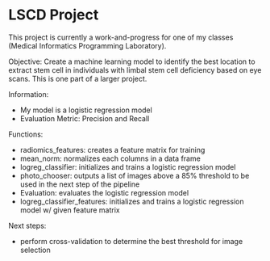 # LSCD Project
This project is currently a work-and-progress for one of my classes (Medical Informatics Programming Laboratory).

Objective: Create a machine learning model to identify the best location to extract stem cell in individuals with limbal stem cell deficiency based on eye scans. This is one part of a larger project.

Information:
- My model is a logistic regression model
- Evaluation Metric: Precision and Recall 


Functions:
- radiomics_features: creates a feature matrix for training
- mean_norm: normalizes each columns in a data frame
- logreg_classifier: initializes and trains a logistic regression model
- photo_chooser: outputs a list of images above a 85% threshold to be used in the next step of the pipeline
- Evaluation: evaluates the logistic regression model
- logreg_classifier_features:  initializes and trains a logistic regression model w/ given feature matrix

Next steps:
- perform cross-validation to determine the best threshold for image selection
